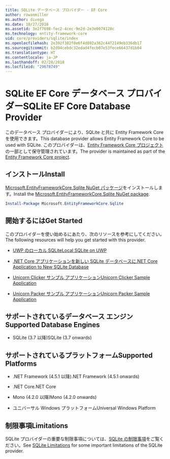 ```yaml
---
title: SQLite データベース プロバイダー - EF Core
author: rowanmiller
ms.author: divega
ms.date: 10/27/2016
ms.assetid: 3e2f7698-fec2-4cec-9e2d-2e3e0074120c
ms.technology: entity-framework-core
uid: core/providers/sqlite/index
ms.openlocfilehash: 2e392f382f0e6f4d092a362c44f2149eb336db17
ms.sourcegitcommit: b2d94cebdc32edad4fecb07e53fece66437d1b04
ms.translationtype: HT
ms.contentlocale: ja-JP
ms.lasthandoff: 02/28/2018
ms.locfileid: "29678749"
---
```

# <a name="sqlite-ef-core-database-provider"></a><span data-ttu-id="a91ec-102">SQLite EF Core データベース プロバイダー</span><span class="sxs-lookup"><span data-stu-id="a91ec-102">SQLite EF Core Database Provider</span></span>

<span data-ttu-id="a91ec-103">このデータベース プロバイダーにより、SQLite と共に Entity Framework Core を使用できます。</span><span class="sxs-lookup"><span data-stu-id="a91ec-103">This database provider allows Entity Framework Core to be used with SQLite.</span></span> <span data-ttu-id="a91ec-104">このプロバイダーは、[Entity Framework Core プロジェクト](https://github.com/aspnet/EntityFrameworkCore)の一部として保守管理されています。</span><span class="sxs-lookup"><span data-stu-id="a91ec-104">The provider is maintained as part of the [Entity Framework Core project](https://github.com/aspnet/EntityFrameworkCore).</span></span>

## <a name="install"></a><span data-ttu-id="a91ec-105">インストール</span><span class="sxs-lookup"><span data-stu-id="a91ec-105">Install</span></span>

<span data-ttu-id="a91ec-106">[Microsoft.EntityFrameworkCore.Sqlite NuGet パッケージ](https://www.nuget.org/packages/Microsoft.EntityFrameworkCore.Sqlite/)をインストールします。</span><span class="sxs-lookup"><span data-stu-id="a91ec-106">Install the [Microsoft.EntityFrameworkCore.Sqlite NuGet package](https://www.nuget.org/packages/Microsoft.EntityFrameworkCore.Sqlite/).</span></span>

``` powershell
Install-Package Microsoft.EntityFrameworkCore.Sqlite
```

## <a name="get-started"></a><span data-ttu-id="a91ec-107">開始するには</span><span class="sxs-lookup"><span data-stu-id="a91ec-107">Get Started</span></span>

<span data-ttu-id="a91ec-108">このプロバイダーを使い始めるにあたり、次のリソースを参考にしてください。</span><span class="sxs-lookup"><span data-stu-id="a91ec-108">The following resources will help you get started with this provider.</span></span>
* [<span data-ttu-id="a91ec-109">UWP のローカル SQLite</span><span class="sxs-lookup"><span data-stu-id="a91ec-109">Local SQLite on UWP</span></span>](../../get-started/uwp/getting-started.md)

* [<span data-ttu-id="a91ec-110">.NET Core アプリケーションを新しい SQLite データベースに</span><span class="sxs-lookup"><span data-stu-id="a91ec-110">.NET Core Application to New SQLite Database</span></span>](../../get-started/netcore/new-db-sqlite.md)

* [<span data-ttu-id="a91ec-111">Unicorn Clicker サンプル アプリケーション</span><span class="sxs-lookup"><span data-stu-id="a91ec-111">Unicorn Clicker Sample Application</span></span>](https://github.com/rowanmiller/UnicornStore/tree/master/UnicornClicker/UWP)

* [<span data-ttu-id="a91ec-112">Unicorn Packer サンプル アプリケーション</span><span class="sxs-lookup"><span data-stu-id="a91ec-112">Unicorn Packer Sample Application</span></span>](https://github.com/rowanmiller/UnicornStore/tree/master/UnicornPacker)

## <a name="supported-database-engines"></a><span data-ttu-id="a91ec-113">サポートされているデータベース エンジン</span><span class="sxs-lookup"><span data-stu-id="a91ec-113">Supported Database Engines</span></span>

* <span data-ttu-id="a91ec-114">SQLite (3.7 以降)</span><span class="sxs-lookup"><span data-stu-id="a91ec-114">SQLite (3.7 onwards)</span></span>

## <a name="supported-platforms"></a><span data-ttu-id="a91ec-115">サポートされているプラットフォーム</span><span class="sxs-lookup"><span data-stu-id="a91ec-115">Supported Platforms</span></span>

* <span data-ttu-id="a91ec-116">.NET Framework (4.5.1 以降)</span><span class="sxs-lookup"><span data-stu-id="a91ec-116">.NET Framework (4.5.1 onwards)</span></span>

* <span data-ttu-id="a91ec-117">.NET Core</span><span class="sxs-lookup"><span data-stu-id="a91ec-117">.NET Core</span></span>

* <span data-ttu-id="a91ec-118">Mono (4.2.0 以降)</span><span class="sxs-lookup"><span data-stu-id="a91ec-118">Mono (4.2.0 onwards)</span></span>

* <span data-ttu-id="a91ec-119">ユニバーサル Windows プラットフォーム</span><span class="sxs-lookup"><span data-stu-id="a91ec-119">Universal Windows Platform</span></span>

## <a name="limitations"></a><span data-ttu-id="a91ec-120">制限事項</span><span class="sxs-lookup"><span data-stu-id="a91ec-120">Limitations</span></span>

<span data-ttu-id="a91ec-121">SQLite プロバイダーの重要な制限事項については、[SQLite の制限事項](limitations.md)をご覧ください。</span><span class="sxs-lookup"><span data-stu-id="a91ec-121">See [SQLite Limitations](limitations.md) for some important limitations of the SQLite provider.</span></span>
